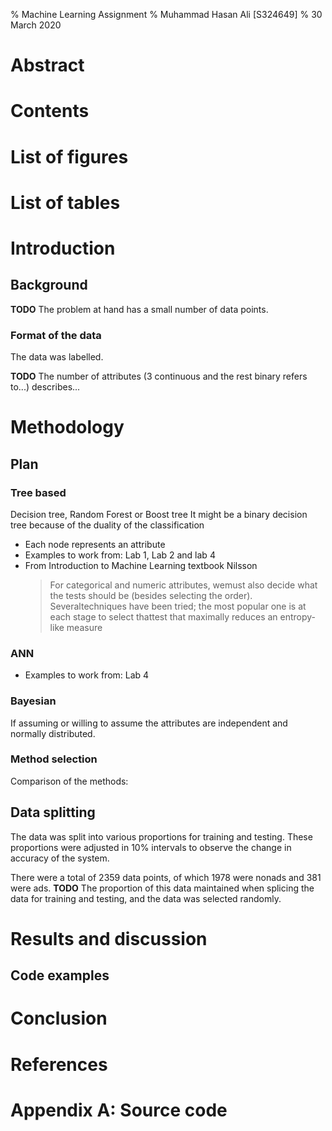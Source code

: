 % Machine Learning Assignment
% Muhammad Hasan Ali [S324649]
% 30 March 2020

# Abstract

# Contents

# List of figures

# List of tables

# Introduction

## Background

**TODO** The problem at hand has a small number of data points.

### Format of the data

The data was labelled.

**TODO** The number of attributes (3 continuous and the rest binary refers to...) describes...

# Methodology

## Plan

### Tree based

Decision tree, Random Forest or Boost tree
It might be a binary decision tree because of the duality of the classification

- Each node represents an attribute
- Examples to work from: Lab 1, Lab 2 and lab 4
- From Introduction to Machine Learning textbook Nilsson
  > For categorical and numeric attributes, wemust also decide what the tests should be (besides selecting the order). Severaltechniques have been tried; the most popular one is at each stage to select thattest that maximally reduces an entropy-like measure

### ANN

- Examples to work from: Lab 4

### Bayesian

If assuming or willing to assume the attributes are independent and normally distributed.

### Method selection

Comparison of the methods:

## Data splitting

The data was split into various proportions for training and testing. These proportions were adjusted in 10% intervals to observe the change in accuracy of the system.

There were a total of 2359 data points, of which 1978 were nonads and 381 were ads. **TODO** The proportion of this data maintained when splicing the data for training and testing, and the data was selected randomly.

# Results and discussion

## Code examples

# Conclusion

# References

# Appendix A: Source code
